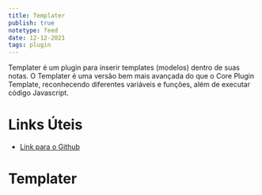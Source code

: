 ```yaml
---
title: Templater
publish: true
notetype: feed
date: 12-12-2021
tags: plugin
---
```


Templater é um plugin para inserir templates (modelos) dentro de suas notas. O Templater é uma versão bem mais avançada do que o Core Plugin Template, reconhecendo diferentes variáveis e funções, além de executar código Javascript.

# Links Úteis

- [Link para o Github](https://github.com/SilentVoid13/Templater)

# Templater